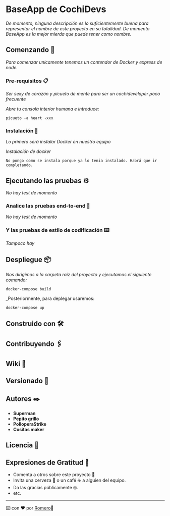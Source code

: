# BaseApp de CochiDevs

_De momento, ninguna descripción es lo suficientemente buena para representar el nombre de este proyecto en su totalidad. De momento BaseApp es la mejor mierda que puede tener como nombre._

## Comenzando 🚀

_Para comenzar unicamente tenemos un contendor de Docker y express de node._

### Pre-requisitos 📋

_Ser sexy de corazón y picueto de mente para ser un cochideveloper poco frecuente_

_Abre tu consola interior humana e introduce:_

```
picueto -a heart -xxx 
```

### Instalación 🔧

_Lo primero será instalar Docker en nuestro equipo_

_Instalación de docker_

```
No pongo como se instala porque ya lo tenia instalado. Habrá que ir completando.
```

## Ejecutando las pruebas ⚙️

_No hay test de momento_

### Analice las pruebas end-to-end 🔩

_No hay test de momento_

### Y las pruebas de estilo de codificación ⌨️

_Tampoco hay_

## Despliegue 📦

_Nos dirigimos a la carpeta raiz del proyecto y ejecutamos el siguiente comando:_

```
docker-compose build
```

_Posteriormente, para deplegar usaremos:

```
docker-compose up
```

## Construido con 🛠️

## Contribuyendo 🖇️

## Wiki 📖

## Versionado 📌

## Autores ✒️

* **Superman** 
* **Pepito grillo** 
* **PolloperaStrike** 
* **Cositas maker** 

## Licencia 📄

## Expresiones de Gratitud 🎁

* Comenta a otros sobre este proyecto 📢
* Invita una cerveza 🍺 o un café ☕ a alguien del equipo. 
* Da las gracias públicamente 🤓.
* etc.



---
⌨️ con ❤️ por [Romero](https://github.com/romerox3)🍺
